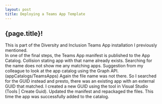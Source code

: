 ```yaml
---
layout: post
title: Deploying a Teams App Template
---
```

## {page.title}!
This is part of the Diversity and Inclusion Teams App installation I previously mentioned.  
In one of the final steps, the Teams App manifest is published to the App Catalog.
Collision stating app with that name already exists.
Searching for the name does not show me any matching apps.
Suggestion from my colleague to look at the app catalog using the Graph API. (appCatalogs/TeamsApps)
Again the file name was not there.  So I searched for the GUID instead and presto, there was an existing app with an external GUID that matched.
I created a new GUID using the tool in Visual Studio (Tools | Create Guid). Updated the manifest and repackaged the files.
This time the app was successfully added to the catalog.